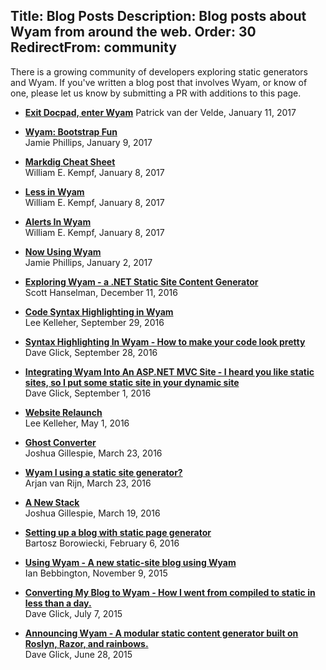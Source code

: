 Title: Blog Posts
Description: Blog posts about Wyam from around the web.
Order: 30
RedirectFrom: community
---

There is a growing community of developers exploring static generators and Wyam. If you've written a blog post that involves Wyam, or know of one, please let us know by submitting a PR with additions to this page.

<!-- Use two spaces after the title for proper formatting -->

- **[Exit Docpad, enter Wyam](http://www.petrikvandervelde.nl/posts/Updating-blog-to-wyam)**
  Patrick van der Velde, January 11, 2017

- **[Wyam: Bootstrap Fun](http://www.phillipsj.net/posts/wyam-bootstrap-fun)**  
  Jamie Phillips, January 9, 2017

- **[Markdig Cheat Sheet](http://www.digitaltapestry.net/posts/markdig-cheat-sheet)**  
  William E. Kempf, January 8, 2017 

- **[Less in Wyam](http://www.digitaltapestry.net/posts/less-in-wyam)**  
  William E. Kempf, January 8, 2017 

- **[Alerts In Wyam](http://www.digitaltapestry.net/posts/alerts-in-wyam)**  
  William E. Kempf, January 8, 2017 

- **[Now Using Wyam](http://www.phillipsj.net/posts/now-using-wyam)**  
  Jamie Phillips, January 2, 2017

- **[Exploring Wyam - a .NET Static Site Content Generator](http://www.hanselman.com/blog/ExploringWyamANETStaticSiteContentGenerator.aspx)**  
  Scott Hanselman, December 11, 2016

- **[Code Syntax Highlighting in Wyam](https://leekelleher.com/2016/09/wyam-code-syntax-highlighting/)**  
  Lee Kelleher, September 29, 2016

- **[Syntax Highlighting In Wyam - How to make your code look pretty](https://daveaglick.com/posts/syntax-highlighting-in-wyam)**  
  Dave Glick, September 28, 2016

- **[Integrating Wyam Into An ASP.NET MVC Site - I heard you like static sites, so I put some static site in your dynamic site](https://daveaglick.com/posts/integrating-wyam-into-an-aspnet-mvc-site)**  
  Dave Glick, September 1, 2016

- **[Website Relaunch](https://leekelleher.com/2016/05/website-relaunch/)**  
  Lee Kelleher, May 1, 2016

- **[Ghost Converter](https://blog.awaitwisdom.com/Posts/ghost-converter)**  
  Joshua Gillespie, March 23, 2016

- **[Wyam I using a static site generator?](http://arjanvanrijn.com/posts/Wyam-i-using-a-static-site-generator)**  
  Arjan van Rijn, March 23, 2016

- **[A New Stack](https://blog.awaitwisdom.com/Posts/a-new-stack)**  
  Joshua Gillespie, March 19, 2016

- **[Setting up a blog with static page generator](http://gniriki.com/posts/Setting-up-the-blog)**  
  Bartosz Borowiecki, February 6, 2016

- **[Using Wyam - A new static-site blog using Wyam](http://ian.bebbs.co.uk/posts/NewBlogUsingWyam)**  
  Ian Bebbington, November 9, 2015

- **[Converting My Blog to Wyam - How I went from compiled to static in less than a day.](https://daveaglick.com/posts/converting-my-blog-to-wyam)**  
  Dave Glick, July 7, 2015

- **[Announcing Wyam - A modular static content generator built on Roslyn, Razor, and rainbows.](https://daveaglick.com/posts/announcing-wyam)**  
  Dave Glick, June 28, 2015
